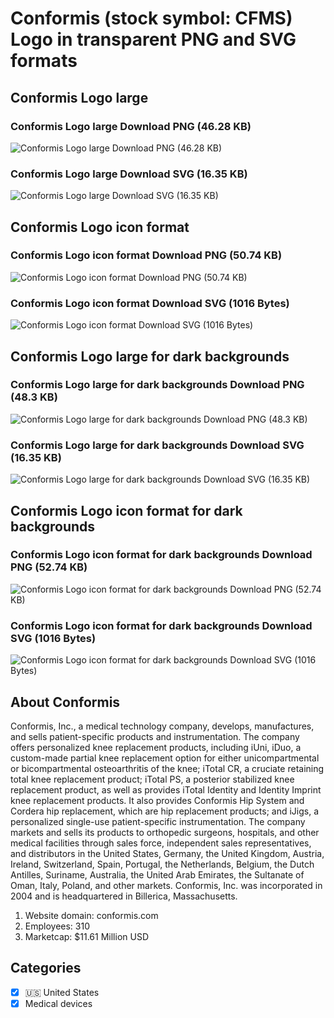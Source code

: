 # Conformis (stock symbol: CFMS) Logo in transparent PNG and SVG formats

## Conformis Logo large

### Conformis Logo large Download PNG (46.28 KB)

![Conformis Logo large Download PNG (46.28 KB)](/img/orig/CFMS_BIG-0e7e0a90.png)

### Conformis Logo large Download SVG (16.35 KB)

![Conformis Logo large Download SVG (16.35 KB)](/img/orig/CFMS_BIG-e47d8b18.svg)

## Conformis Logo icon format

### Conformis Logo icon format Download PNG (50.74 KB)

![Conformis Logo icon format Download PNG (50.74 KB)](/img/orig/CFMS-a72086f4.png)

### Conformis Logo icon format Download SVG (1016 Bytes)

![Conformis Logo icon format Download SVG (1016 Bytes)](/img/orig/CFMS-b6c1e1ba.svg)

## Conformis Logo large for dark backgrounds

### Conformis Logo large for dark backgrounds Download PNG (48.3 KB)

![Conformis Logo large for dark backgrounds Download PNG (48.3 KB)](/img/orig/CFMS_BIG.D-b24fbd8f.png)

### Conformis Logo large for dark backgrounds Download SVG (16.35 KB)

![Conformis Logo large for dark backgrounds Download SVG (16.35 KB)](/img/orig/CFMS_BIG.D-c6a83ee0.svg)

## Conformis Logo icon format for dark backgrounds

### Conformis Logo icon format for dark backgrounds Download PNG (52.74 KB)

![Conformis Logo icon format for dark backgrounds Download PNG (52.74 KB)](/img/orig/CFMS.D-206f33da.png)

### Conformis Logo icon format for dark backgrounds Download SVG (1016 Bytes)

![Conformis Logo icon format for dark backgrounds Download SVG (1016 Bytes)](/img/orig/CFMS.D-28261f00.svg)

## About Conformis

Conformis, Inc., a medical technology company, develops, manufactures, and sells patient-specific products and instrumentation. The company offers personalized knee replacement products, including iUni, iDuo, a custom-made partial knee replacement option for either unicompartmental or bicompartmental osteoarthritis of the knee; iTotal CR, a cruciate retaining total knee replacement product; iTotal PS, a posterior stabilized knee replacement product, as well as provides iTotal Identity and Identity Imprint knee replacement products. It also provides Conformis Hip System and Cordera hip replacement, which are hip replacement products; and iJigs, a personalized single-use patient-specific instrumentation. The company markets and sells its products to orthopedic surgeons, hospitals, and other medical facilities through sales force, independent sales representatives, and distributors in the United States, Germany, the United Kingdom, Austria, Ireland, Switzerland, Spain, Portugal, the Netherlands, Belgium, the Dutch Antilles, Suriname, Australia, the United Arab Emirates, the Sultanate of Oman, Italy, Poland, and other markets. Conformis, Inc. was incorporated in 2004 and is headquartered in Billerica, Massachusetts.

1. Website domain: conformis.com
2. Employees: 310
3. Marketcap: $11.61 Million USD


## Categories
- [x] 🇺🇸 United States
- [x] Medical devices
